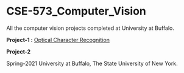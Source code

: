 # CSE-573_Computer_Vision
All the computer vision projects completed at University at Buffalo.

**Project-1 :**
[Optical Character Recognition](https://github.com/jmudit19/CSE-573_Computer_Vision/tree/main/Project-1%20Optical%20Character%20Recognition%20-%20CV)

**Project-2**

Spring-2021
University at Buffalo, The State University of New York.